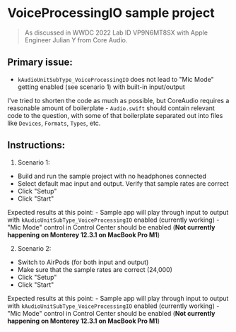 # VoiceProcessingIO sample project

> As discussed in WWDC 2022 Lab ID VP9N6MT8SX with Apple Engineer Julian Y from Core Audio.

## Primary issue:
- `kAudioUnitSubType_VoiceProcessingIO` does not lead to "Mic Mode" getting enabled (see scenario 1) with built-in input/output

I've tried to shorten the code as much as possible, but CoreAudio requires a reasonable amount of boilerplate -
`Audio.swift` should contain relevant code to the question, with some of that boilerplate separated out into files like `Devices`, `Formats`, `Types`, etc.

## Instructions:

1) Scenario 1:
- Build and run the sample project with no headphones connected
- Select default mac input and output. Verify that sample rates are correct
- Click "Setup"
- Click "Start"

Expected results at this point:
    - Sample app will play through input to output with `kAudioUnitSubType_VoiceProcessingIO` enabled (currently working)
    - "Mic Mode" control in Control Center should be enabled (**Not currently happening on Monterey 12.3.1 on MacBook Pro M1**)

2) Scenario 2:
    
- Switch to AirPods (for both input and output)
- Make sure that the sample rates are correct (24,000) 
- Click "Setup"
- Click "Start"
    
Expected results at this point: 
    - Sample app will play through input to output with `kAudioUnitSubType_VoiceProcessingIO` enabled (currently working)
    - "Mic Mode" control in Control Center should be enabled (**Not currently happening on Monterey 12.3.1 on MacBook Pro M1**)

